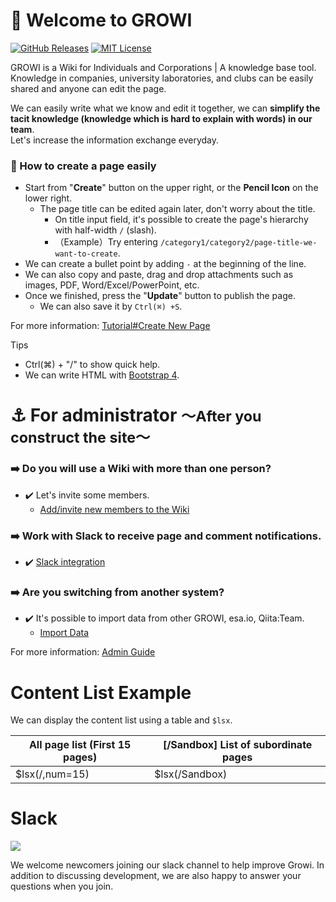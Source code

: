 # :tada: Welcome to GROWI

[![GitHub Releases](https://img.shields.io/github/release/weseek/growi.svg)](https://github.com/weseek/growi/releases/tag/v5.1.2)
[![MIT License](https://img.shields.io/badge/license-MIT-blue.svg?style=flat)](LICENSE)

GROWI is a Wiki for Individuals and Corporations | A knowledge base tool.
Knowledge in companies, university laboratories, and clubs can be easily shared and anyone can edit the page.

We can easily write what we know and edit it together, we can **simplify the tacit knowledge (knowledge which is hard to explain with words) in our team**.  
Let's increase the information exchange everyday.

### :beginner: How to create a page easily 

- Start from "**Create**" button on the upper right, or the **Pencil Icon** on the lower right.
    - The page title can be edited again later, don't worry about the title.
        - On title input field, it's possible to create the page's hierarchy with half-width `/` (slash).
        - （Example）Try entering `/category1/category2/page-title-we-want-to-create`.
- We can create a bullet point by adding `-`  at the beginning of the line.
- We can also copy and paste, drag and drop attachments such as images, PDF, Word/Excel/PowerPoint, etc.
- Once we finished, press the "**Update**" button to publish the page.
    - We can also save it by `Ctrl(⌘) +S`.

For more information: [Tutorial#Create New Page](https://docs.growi.org/en/guide/tutorial/create_page.html#create-new-page)

<div class="mt-4 card border-primary">
  <div class="card-header bg-primary text-light">
    Tips
  </div>
  <div class="card-body">
    <ul>
      <li>Ctrl(⌘) + "/" to show quick help.</li>
      <li>We can write HTML with <a href="https://getbootstrap.com/docs/4.5/components/">Bootstrap 4</a>.</li>
    </ul>
  </div>
</div>

# :anchor: For administrator <small>〜After you construct the site〜</small>

### :arrow_right: Do you will use a Wiki with more than one person?
- :heavy_check_mark: Let's invite some members.
    - [Add/invite new members to the Wiki](https://docs.growi.org/en/admin-guide/management-cookbook/user-management.html#temporary-issuance-of-a-new-user)
### :arrow_right: Work with Slack to receive page and comment notifications.
- :heavy_check_mark:  [Slack integration](https://docs.growi.org/en/admin-guide/management-cookbook/slack-integration/#overview)
### :arrow_right: Are you switching from another system?
- :heavy_check_mark: It's possible to import data from other GROWI, esa.io, Qiita:Team.
    -  [Import Data](https://docs.growi.org/en/admin-guide/management-cookbook/import.html)

For more information: [Admin Guide](https://docs.growi.org/en/admin-guide/)


# Content List Example

We can display the content list using a table and `$lsx`.

| All page list (First 15 pages)      | [/Sandbox] List of subordinate pages |
| ----------------------------------- | ------------------------------------ |
| $lsx(/,num=15)                      | $lsx(/Sandbox)                       |

# Slack

<a href="https://growi-slackin.weseek.co.jp/"><img src="https://growi-slackin.weseek.co.jp/badge.svg"></a>

We welcome newcomers joining our slack channel to help improve Growi.
In addition to discussing development, we are also happy to answer your questions when you join.
